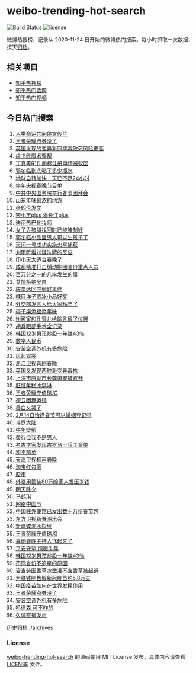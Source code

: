 # weibo-trending-hot-search

[![Build Status](https://github.com/justjavac/weibo-trending-hot-search/workflows/ci/badge.svg?branch=master)](https://github.com/justjavac/weibo-trending-hot-search/actions)
[![license](https://img.shields.io/github/license/justjavac/weibo-trending-hot-search)](https://github.com/justjavac/weibo-trending-hot-search/blob/master/LICENSE)

微博热搜榜，记录从 2020-11-24 日开始的微博热门搜索。每小时抓取一次数据，按天[归档](./archives)。

## 相关项目

- [知乎热搜榜](https://github.com/justjavac/zhihu-trending-top-search)
- [知乎热门话题](https://github.com/justjavac/zhihu-trending-hot-questions)
- [知乎热门视频](https://github.com/justjavac/zhihu-trending-hot-video)

## 今日热门搜索

<!-- BEGIN -->
<!-- 最后更新时间 Thu Feb 11 2021 05:12:47 GMT+0800 (CST) -->
1. [人类命运共同体宣传片](https://s.weibo.com//weibo?q=%23%E4%BA%BA%E7%B1%BB%E5%91%BD%E8%BF%90%E5%85%B1%E5%90%8C%E4%BD%93%E5%AE%A3%E4%BC%A0%E7%89%87%23&Refer=new_time)
1. [王者荣耀点券没了](https://s.weibo.com//weibo?q=%23%E7%8E%8B%E8%80%85%E8%8D%A3%E8%80%80%E7%82%B9%E5%88%B8%E6%B2%A1%E4%BA%86%23&Refer=top)
1. [英国发现的变异新冠病毒致死风险更高](https://s.weibo.com//weibo?q=%23%E8%8B%B1%E5%9B%BD%E5%8F%91%E7%8E%B0%E7%9A%84%E5%8F%98%E5%BC%82%E6%96%B0%E5%86%A0%E7%97%85%E6%AF%92%E8%87%B4%E6%AD%BB%E9%A3%8E%E9%99%A9%E6%9B%B4%E9%AB%98%23&Refer=top)
1. [虞书欣魔术穿帮](https://s.weibo.com//weibo?q=%23%E8%99%9E%E4%B9%A6%E6%AC%A3%E9%AD%94%E6%9C%AF%E7%A9%BF%E5%B8%AE%23&Refer=top)
1. [丁真等91件商标注册申请被驳回](https://s.weibo.com//weibo?q=%23%E4%B8%81%E7%9C%9F%E7%AD%8991%E4%BB%B6%E5%95%86%E6%A0%87%E6%B3%A8%E5%86%8C%E7%94%B3%E8%AF%B7%E8%A2%AB%E9%A9%B3%E5%9B%9E%23&Refer=top)
1. [郭冬临到底喝了多少瓶水](https://s.weibo.com//weibo?q=%E9%83%AD%E5%86%AC%E4%B8%B4%E5%88%B0%E5%BA%95%E5%96%9D%E4%BA%86%E5%A4%9A%E5%B0%91%E7%93%B6%E6%B0%B4&Refer=top)
1. [地球自转加快一天已不足24小时](https://s.weibo.com//weibo?q=%23%E5%9C%B0%E7%90%83%E8%87%AA%E8%BD%AC%E5%8A%A0%E5%BF%AB%E4%B8%80%E5%A4%A9%E5%B7%B2%E4%B8%8D%E8%B6%B324%E5%B0%8F%E6%97%B6%23&Refer=top)
1. [牛年央视春晚节目单](https://s.weibo.com//weibo?q=%23%E7%89%9B%E5%B9%B4%E5%A4%AE%E8%A7%86%E6%98%A5%E6%99%9A%E8%8A%82%E7%9B%AE%E5%8D%95%23&Refer=top)
1. [中共中央国务院举行春节团拜会](https://s.weibo.com//weibo?q=%23%E4%B8%AD%E5%85%B1%E4%B8%AD%E5%A4%AE%E5%9B%BD%E5%8A%A1%E9%99%A2%E4%B8%BE%E8%A1%8C%E6%98%A5%E8%8A%82%E5%9B%A2%E6%8B%9C%E4%BC%9A%23&Refer=top)
1. [山东年味最浓的地方](https://s.weibo.com//weibo?q=%23%E5%B1%B1%E4%B8%9C%E5%B9%B4%E5%91%B3%E6%9C%80%E6%B5%93%E7%9A%84%E5%9C%B0%E6%96%B9%23&Refer=top)
1. [张鹤伦发文](https://s.weibo.com//weibo?q=%23%E5%BC%A0%E9%B9%A4%E4%BC%A6%E5%8F%91%E6%96%87%23&Refer=top)
1. [宋小宝plus 潘长江plus](https://s.weibo.com//weibo?q=%E5%AE%8B%E5%B0%8F%E5%AE%9Dplus%20%E6%BD%98%E9%95%BF%E6%B1%9Fplus&Refer=top)
1. [迪丽热巴化妆师](https://s.weibo.com//weibo?q=%23%E8%BF%AA%E4%B8%BD%E7%83%AD%E5%B7%B4%E5%8C%96%E5%A6%86%E5%B8%88%23&Refer=top)
1. [女子丢猪腿找回时已被腌制好](https://s.weibo.com//weibo?q=%23%E5%A5%B3%E5%AD%90%E4%B8%A2%E7%8C%AA%E8%85%BF%E6%89%BE%E5%9B%9E%E6%97%B6%E5%B7%B2%E8%A2%AB%E8%85%8C%E5%88%B6%E5%A5%BD%23&Refer=top)
1. [郭冬临小品里男人可以生孩子了](https://s.weibo.com//weibo?q=%23%E9%83%AD%E5%86%AC%E4%B8%B4%E5%B0%8F%E5%93%81%E9%87%8C%E7%94%B7%E4%BA%BA%E5%8F%AF%E4%BB%A5%E7%94%9F%E5%AD%A9%E5%AD%90%E4%BA%86%23&Refer=top)
1. [天问一号成功实施火星捕获](https://s.weibo.com//weibo?q=%23%E5%A4%A9%E9%97%AE%E4%B8%80%E5%8F%B7%E6%88%90%E5%8A%9F%E5%AE%9E%E6%96%BD%E7%81%AB%E6%98%9F%E6%8D%95%E8%8E%B7%23&Refer=top)
1. [刘雨昕看刘谦洗牌的反应](https://s.weibo.com//weibo?q=%23%E5%88%98%E9%9B%A8%E6%98%95%E7%9C%8B%E5%88%98%E8%B0%A6%E6%B4%97%E7%89%8C%E7%9A%84%E5%8F%8D%E5%BA%94%23&Refer=top)
1. [印小天太适合春晚了](https://s.weibo.com//weibo?q=%E5%8D%B0%E5%B0%8F%E5%A4%A9%E5%A4%AA%E9%80%82%E5%90%88%E6%98%A5%E6%99%9A%E4%BA%86&Refer=top)
1. [成都精准打击煽动抱团涨价重点人员](https://s.weibo.com//weibo?q=%E6%88%90%E9%83%BD%E7%B2%BE%E5%87%86%E6%89%93%E5%87%BB%E7%85%BD%E5%8A%A8%E6%8A%B1%E5%9B%A2%E6%B6%A8%E4%BB%B7%E9%87%8D%E7%82%B9%E4%BA%BA%E5%91%98&Refer=top)
1. [百万分之一的几率发生的事](https://s.weibo.com//weibo?q=%23%E7%99%BE%E4%B8%87%E5%88%86%E4%B9%8B%E4%B8%80%E7%9A%84%E5%87%A0%E7%8E%87%E5%8F%91%E7%94%9F%E7%9A%84%E4%BA%8B%23&Refer=top)
1. [艾情拒绝吴白](https://s.weibo.com//weibo?q=%23%E8%89%BE%E6%83%85%E6%8B%92%E7%BB%9D%E5%90%B4%E7%99%BD%23&Refer=top)
1. [陈玺达回应偷鞋事件](https://s.weibo.com//weibo?q=%23%E9%99%88%E7%8E%BA%E8%BE%BE%E5%9B%9E%E5%BA%94%E5%81%B7%E9%9E%8B%E4%BA%8B%E4%BB%B6%23&Refer=top)
1. [辣目洋子贾冰小品好笑](https://s.weibo.com//weibo?q=%E8%BE%A3%E7%9B%AE%E6%B4%8B%E5%AD%90%E8%B4%BE%E5%86%B0%E5%B0%8F%E5%93%81%E5%A5%BD%E7%AC%91&Refer=top)
1. [外交部发言人给大家拜年了](https://s.weibo.com//weibo?q=%E5%A4%96%E4%BA%A4%E9%83%A8%E5%8F%91%E8%A8%80%E4%BA%BA%E7%BB%99%E5%A4%A7%E5%AE%B6%E6%8B%9C%E5%B9%B4%E4%BA%86&Refer=top)
1. [李子柒添福添年味](https://s.weibo.com//weibo?q=%23%E6%9D%8E%E5%AD%90%E6%9F%92%E6%B7%BB%E7%A6%8F%E6%B7%BB%E5%B9%B4%E5%91%B3%23&Refer=top)
1. [谢可寅和孔雪儿给喻言留了位置](https://s.weibo.com//weibo?q=%23%E8%B0%A2%E5%8F%AF%E5%AF%85%E5%92%8C%E5%AD%94%E9%9B%AA%E5%84%BF%E7%BB%99%E5%96%BB%E8%A8%80%E7%95%99%E4%BA%86%E4%BD%8D%E7%BD%AE%23&Refer=top)
1. [胡兵眼部手术全记录](https://s.weibo.com//weibo?q=%23%E8%83%A1%E5%85%B5%E7%9C%BC%E9%83%A8%E6%89%8B%E6%9C%AF%E5%85%A8%E8%AE%B0%E5%BD%95%23&Refer=top)
1. [韩国12岁男孩炒股一年赚43％](https://s.weibo.com//weibo?q=%23%E9%9F%A9%E5%9B%BD12%E5%B2%81%E7%94%B7%E5%AD%A9%E7%82%92%E8%82%A1%E4%B8%80%E5%B9%B4%E8%B5%9A43%EF%BC%85%23&Refer=top)
1. [数字人民币](https://s.weibo.com//weibo?q=%E6%95%B0%E5%AD%97%E4%BA%BA%E6%B0%91%E5%B8%81&Refer=top)
1. [安装空调外机有多危险](https://s.weibo.com//weibo?q=%E5%AE%89%E8%A3%85%E7%A9%BA%E8%B0%83%E5%A4%96%E6%9C%BA%E6%9C%89%E5%A4%9A%E5%8D%B1%E9%99%A9&Refer=top)
1. [风起霓裳](https://s.weibo.com//weibo?q=%E9%A3%8E%E8%B5%B7%E9%9C%93%E8%A3%B3&Refer=top)
1. [浙江卫视喜剧春晚](https://s.weibo.com//weibo?q=%23%E6%B5%99%E6%B1%9F%E5%8D%AB%E8%A7%86%E5%96%9C%E5%89%A7%E6%98%A5%E6%99%9A%23&Refer=top)
1. [英国又发现两种新变异毒株](https://s.weibo.com//weibo?q=%23%E8%8B%B1%E5%9B%BD%E5%8F%88%E5%8F%91%E7%8E%B0%E4%B8%A4%E7%A7%8D%E6%96%B0%E5%8F%98%E5%BC%82%E6%AF%92%E6%A0%AA%23&Refer=top)
1. [上海市原副市长龚道安被双开](https://s.weibo.com//weibo?q=%E4%B8%8A%E6%B5%B7%E5%B8%82%E5%8E%9F%E5%89%AF%E5%B8%82%E9%95%BF%E9%BE%9A%E9%81%93%E5%AE%89%E8%A2%AB%E5%8F%8C%E5%BC%80&Refer=top)
1. [脏脏年糕冰淇淋](https://s.weibo.com//weibo?q=%23%E8%84%8F%E8%84%8F%E5%B9%B4%E7%B3%95%E5%86%B0%E6%B7%87%E6%B7%8B%23&Refer=top)
1. [王者荣耀充值BUG](https://s.weibo.com//weibo?q=%E7%8E%8B%E8%80%85%E8%8D%A3%E8%80%80%E5%85%85%E5%80%BCBUG&Refer=top)
1. [德云团舞运镜](https://s.weibo.com//weibo?q=%23%E5%BE%B7%E4%BA%91%E5%9B%A2%E8%88%9E%E8%BF%90%E9%95%9C%23&Refer=top)
1. [吴白又哭了](https://s.weibo.com//weibo?q=%23%E5%90%B4%E7%99%BD%E5%8F%88%E5%93%AD%E4%BA%86%23&Refer=top)
1. [2月14日恰逢春节可以婚姻登记吗](https://s.weibo.com//weibo?q=%232%E6%9C%8814%E6%97%A5%E6%81%B0%E9%80%A2%E6%98%A5%E8%8A%82%E5%8F%AF%E4%BB%A5%E5%A9%9A%E5%A7%BB%E7%99%BB%E8%AE%B0%E5%90%97%23&Refer=top)
1. [斗罗大陆](https://s.weibo.com//weibo?q=%E6%96%97%E7%BD%97%E5%A4%A7%E9%99%86&Refer=top)
1. [牛年壁纸](https://s.weibo.com//weibo?q=%E7%89%9B%E5%B9%B4%E5%A3%81%E7%BA%B8&Refer=top)
1. [裴行俭我不是男人](https://s.weibo.com//weibo?q=%23%E8%A3%B4%E8%A1%8C%E4%BF%AD%E6%88%91%E4%B8%8D%E6%98%AF%E7%94%B7%E4%BA%BA%23&Refer=top)
1. [考古学家发现古罗马士兵工资单](https://s.weibo.com//weibo?q=%E8%80%83%E5%8F%A4%E5%AD%A6%E5%AE%B6%E5%8F%91%E7%8E%B0%E5%8F%A4%E7%BD%97%E9%A9%AC%E5%A3%AB%E5%85%B5%E5%B7%A5%E8%B5%84%E5%8D%95&Refer=top)
1. [和平精英](https://s.weibo.com//weibo?q=%E5%92%8C%E5%B9%B3%E7%B2%BE%E8%8B%B1&Refer=top)
1. [天津卫视相声春晚](https://s.weibo.com//weibo?q=%23%E5%A4%A9%E6%B4%A5%E5%8D%AB%E8%A7%86%E7%9B%B8%E5%A3%B0%E6%98%A5%E6%99%9A%23&Refer=top)
1. [淘宝红包雨](https://s.weibo.com//weibo?q=%E6%B7%98%E5%AE%9D%E7%BA%A2%E5%8C%85%E9%9B%A8&Refer=top)
1. [股市](https://s.weibo.com//weibo?q=%E8%82%A1%E5%B8%82&Refer=top)
1. [外婆用筐装80万给家人发压岁钱](https://s.weibo.com//weibo?q=%23%E5%A4%96%E5%A9%86%E7%94%A8%E7%AD%90%E8%A3%8580%E4%B8%87%E7%BB%99%E5%AE%B6%E4%BA%BA%E5%8F%91%E5%8E%8B%E5%B2%81%E9%92%B1%23&Refer=top)
1. [明天除夕](https://s.weibo.com//weibo?q=%23%E6%98%8E%E5%A4%A9%E9%99%A4%E5%A4%95%23&Refer=top)
1. [马鹤琪](https://s.weibo.com//weibo?q=%E9%A9%AC%E9%B9%A4%E7%90%AA&Refer=top)
1. [网络中国节](https://s.weibo.com//weibo?q=%23%E7%BD%91%E7%BB%9C%E4%B8%AD%E5%9B%BD%E8%8A%82%23&Refer=new_time)
1. [中国驻外使馆已发出数十万份春节包](https://s.weibo.com//weibo?q=%23%E4%B8%AD%E5%9B%BD%E9%A9%BB%E5%A4%96%E4%BD%BF%E9%A6%86%E5%B7%B2%E5%8F%91%E5%87%BA%E6%95%B0%E5%8D%81%E4%B8%87%E4%BB%BD%E6%98%A5%E8%8A%82%E5%8C%85%23&Refer=new_time)
1. [东方卫视新春潮乐会](https://s.weibo.com//weibo?q=%23%E4%B8%9C%E6%96%B9%E5%8D%AB%E8%A7%86%E6%96%B0%E6%98%A5%E6%BD%AE%E4%B9%90%E4%BC%9A%23&Refer=top)
1. [新疆蝶湖冰裂纹](https://s.weibo.com//weibo?q=%E6%96%B0%E7%96%86%E8%9D%B6%E6%B9%96%E5%86%B0%E8%A3%82%E7%BA%B9&Refer=top)
1. [王者荣耀充值BUG](https://s.weibo.com//weibo?q=%23%E7%8E%8B%E8%80%85%E8%8D%A3%E8%80%80%E5%85%85%E5%80%BCBUG%23&Refer=top)
1. [喜剧春晚主持人飞起来了](https://s.weibo.com//weibo?q=%E5%96%9C%E5%89%A7%E6%98%A5%E6%99%9A%E4%B8%BB%E6%8C%81%E4%BA%BA%E9%A3%9E%E8%B5%B7%E6%9D%A5%E4%BA%86&Refer=top)
1. [平安守望 情暖牛年](https://s.weibo.com//weibo?q=%23%E5%B9%B3%E5%AE%89%E5%AE%88%E6%9C%9B%20%E6%83%85%E6%9A%96%E7%89%9B%E5%B9%B4%23&Refer=new_time)
1. [韩国12岁男孩炒股一年赚43％](https://s.weibo.com//weibo?q=%E9%9F%A9%E5%9B%BD12%E5%B2%81%E7%94%B7%E5%AD%A9%E7%82%92%E8%82%A1%E4%B8%80%E5%B9%B4%E8%B5%9A43%EF%BC%85&Refer=top)
1. [不同省份不追星的原因](https://s.weibo.com//weibo?q=%23%E4%B8%8D%E5%90%8C%E7%9C%81%E4%BB%BD%E4%B8%8D%E8%BF%BD%E6%98%9F%E7%9A%84%E5%8E%9F%E5%9B%A0%23&Refer=top)
1. [麦当劳因香草冰激凌不含香草被起诉](https://s.weibo.com//weibo?q=%23%E9%BA%A6%E5%BD%93%E5%8A%B3%E5%9B%A0%E9%A6%99%E8%8D%89%E5%86%B0%E6%BF%80%E5%87%8C%E4%B8%8D%E5%90%AB%E9%A6%99%E8%8D%89%E8%A2%AB%E8%B5%B7%E8%AF%89%23&Refer=top)
1. [为赚钱制售假新冠疫苗约5.8万支](https://s.weibo.com//weibo?q=%23%E4%B8%BA%E8%B5%9A%E9%92%B1%E5%88%B6%E5%94%AE%E5%81%87%E6%96%B0%E5%86%A0%E7%96%AB%E8%8B%97%E7%BA%A65.8%E4%B8%87%E6%94%AF%23&Refer=top)
1. [中国疫苗如何在世界发挥作用](https://s.weibo.com//weibo?q=%23%E4%B8%AD%E5%9B%BD%E7%96%AB%E8%8B%97%E5%A6%82%E4%BD%95%E5%9C%A8%E4%B8%96%E7%95%8C%E5%8F%91%E6%8C%A5%E4%BD%9C%E7%94%A8%23&Refer=new_time)
1. [王者荣耀点券没了](https://s.weibo.com//weibo?q=%E7%8E%8B%E8%80%85%E8%8D%A3%E8%80%80%E7%82%B9%E5%88%B8%E6%B2%A1%E4%BA%86&Refer=top)
1. [安装空调外机有多危险](https://s.weibo.com//weibo?q=%23%E5%AE%89%E8%A3%85%E7%A9%BA%E8%B0%83%E5%A4%96%E6%9C%BA%E6%9C%89%E5%A4%9A%E5%8D%B1%E9%99%A9%23&Refer=top)
1. [哈德森 可不咋的](https://s.weibo.com//weibo?q=%E5%93%88%E5%BE%B7%E6%A3%AE%20%E5%8F%AF%E4%B8%8D%E5%92%8B%E7%9A%84&Refer=top)
1. [久诚直播发声](https://s.weibo.com//weibo?q=%23%E4%B9%85%E8%AF%9A%E7%9B%B4%E6%92%AD%E5%8F%91%E5%A3%B0%23&Refer=top)
<!-- END -->

历史归档 [./archives](./archives)

### License

[weibo-trending-hot-search](https://github.com/justjavac/weibo-trending-hot-search) 的源码使用 MIT License 发布。具体内容请查看 [LICENSE](./LICENSE) 文件。
